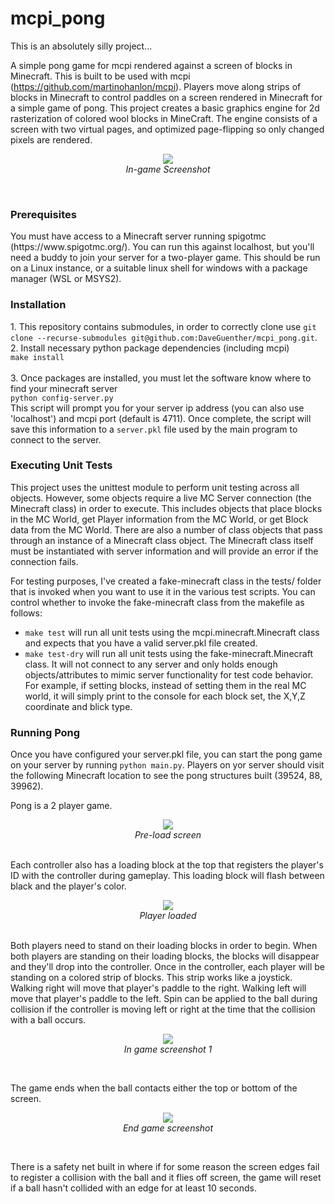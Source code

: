 # mcpi_pong

This is an absolutely silly project...

A simple pong game for mcpi rendered against a screen of blocks in Minecraft.  This is built to be used with mcpi (https://github.com/martinohanlon/mcpi). 
Players move along strips of blocks in Minecraft to control paddles on a screen rendered in Minecraft for a simple game of pong.  This project creates a basic graphics engine for 2d rasterization of colored wool blocks in MineCraft.  The engine consists of a screen with two virtual pages, and optimized page-flipping so only changed pixels are rendered.

<p align="center"><img src="https://github.com/DaveGuenther/mcpi_pong/blob/main/docs/MC_ingame3.png">
  <br><i>In-game Screenshot</i>
</p>
<br>

<h3>Prerequisites</h3>
You must have access to a Minecraft server running spigotmc (https://www.spigotmc.org/).  You can run this against localhost, but you'll need a buddy to join your server for a two-player game.  This should be run on a Linux instance, or a suitable linux shell for windows with a package manager (WSL or MSYS2).

<h3>Installation</h3>
1. This repository contains submodules, in order to correctly clone use <code>git clone --recurse-submodules git@github.com:DaveGuenther/mcpi_pong.git</code>.<br>
2. Install necessary python package dependencies (including mcpi)<br>
<code>make install</code><br><br>
3. Once packages are installed, you must let the software know where to find your minecraft server<br>
<code>python config-server.py</code><br>
This script will prompt you for your server ip address (you can also use 'localhost') and mcpi port (default is 4711).  Once complete, the script will save this information to a <code>server.pkl</code> file used by the main program to connect to the server.<br>

<h3>Executing Unit Tests</h3>
This project uses the unittest module to perform unit testing across all objects.  However, some objects require a live MC Server connection (the Minecraft class) in order to execute.  This includes objects that place blocks in the MC World, get Player information from the MC World, or get Block data from the MC World.  There are also a number of class objects that pass through an instance of a Minecraft class object.  The Minecraft class itself must be instantiated with server information and will provide an error if the connection fails. 

For testing purposes, I've created a fake-minecraft class in the tests/ folder that is invoked when you want to use it in the various test scripts.  You can control whether to invoke the fake-minecraft class from the makefile as follows:
- <code>make test</code> will run all unit tests using the mcpi.minecraft.Minecraft class and expects that you have a valid server.pkl file created.
- <code>make test-dry</code> will run all unit tests using the fake-minecraft.Minecraft class.  It will not connect to any server and only holds enough objects/attributes to mimic server functionality for test code behavior.  For example, if setting blocks, instead of setting them in the real MC world, it will simply print to the console for each block set, the X,Y,Z coordinate and blick type.

<h3>Running Pong</h3>
Once you have configured your server.pkl file, you can start the pong game on your server by running <code>python main.py</code>.  Players on yor server should visit the following Minecraft location to see the pong structures built (39524, 88, 39962).







Pong is a 2 player game.  
<p align="center"><img src="https://github.com/DaveGuenther/mcpi_pong/blob/main/docs/MC_load1.png">
  <br><i>Pre-load screen</i>
</p>
<br>
Each controller also has a loading block at the top that registers the player's ID with the controller during gameplay.  This loading block will flash between black and the player's color.  
<p align="center"><img src="https://github.com/DaveGuenther/mcpi_pong/blob/main/docs/MC_loaded.png">
  <br><i>Player loaded</i>
</p>
<br>
Both players need to stand on their loading blocks in order to begin.  When both players are standing on their loading blocks, the blocks will disappear and they'll drop into the controller.  Once in the controller, each player will be standing on a colored strip of blocks.  This strip works like a joystick.  Walking right will move that player's paddle to the right.  Walking left will move that player's paddle to the left.  Spin can be applied to the ball during collision if the controller is moving left or right at the time that the collision with a ball occurs.
<p align="center"><img src="https://github.com/DaveGuenther/mcpi_pong/blob/main/docs/MC_ingame1.png">
  <br><i>In game screenshot 1</i>
</p>
<br>

The game ends when the ball contacts either the top or bottom of the screen.
<p align="center"><img src="https://github.com/DaveGuenther/mcpi_pong/blob/main/docs/MC_end_game.png">
  <br><i>End game screenshot</i>
</p>
<br>

There is a safety net built in where if for some reason the screen edges fail to register a collision with the ball and it flies off screen, the game will reset if a ball hasn't collided with an edge for at least 10 seconds.






